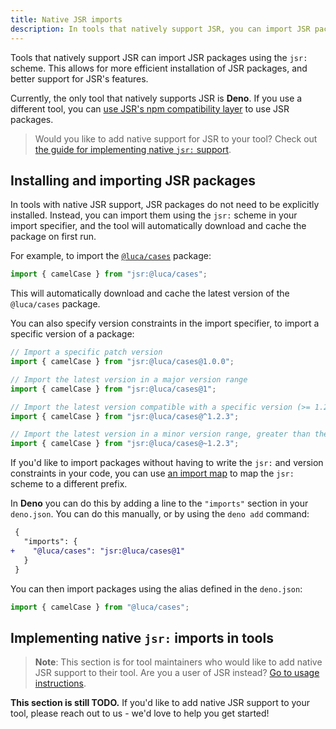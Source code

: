 ```yaml
---
title: Native JSR imports
description: In tools that natively support JSR, you can import JSR packages using the `jsr:` scheme.
---
```


Tools that natively support JSR can import JSR packages using the `jsr:` scheme.
This allows for more efficient installation of JSR packages, and better support
for JSR's features.

Currently, the only tool that natively supports JSR is **Deno**. If you use a
different tool, you can
[use JSR's npm compatibility layer](/docs/npm-compatibility) to use JSR
packages.

> Would you like to add native support for JSR to your tool? Check out
> [the guide for implementing native `jsr:` support](#implementing-native-jsr-imports-in-tools).

## Installing and importing JSR packages

In tools with native JSR support, JSR packages do not need to be explicitly
installed. Instead, you can import them using the `jsr:` scheme in your import
specifier, and the tool will automatically download and cache the package on
first run.

For example, to import the [`@luca/cases`](/@luca/cases) package:

```ts
import { camelCase } from "jsr:@luca/cases";
```

This will automatically download and cache the latest version of the
`@luca/cases` package.

You can also specify version constraints in the import specifier, to import a
specific version of a package:

```ts
// Import a specific patch version
import { camelCase } from "jsr:@luca/cases@1.0.0";

// Import the latest version in a major version range
import { camelCase } from "jsr:@luca/cases@1";

// Import the latest version compatible with a specific version (>= 1.2.3 and < 2.0.0)
import { camelCase } from "jsr:@luca/cases@^1.2.3";

// Import the latest version in a minor version range, greater than the specific version (>= 1.2.3 and < 1.3.0)
import { camelCase } from "jsr:@luca/cases@~1.2.3";
```

If you'd like to import packages without having to write the `jsr:` and version
constraints in your code, you can use
[an import map](https://developer.mozilla.org/en-US/docs/Web/HTML/Element/script/type/importmap)
to map the `jsr:` scheme to a different prefix.

In **Deno** you can do this by adding a line to the `"imports"` section in your
`deno.json`. You can do this manually, or by using the `deno add` command:

```diff
 {
   "imports": {
+    "@luca/cases": "jsr:@luca/cases@1"
   }
 }
```

You can then import packages using the alias defined in the `deno.json`:

```ts
import { camelCase } from "@luca/cases";
```

## Implementing native `jsr:` imports in tools

> **Note**: This section is for tool maintainers who would like to add native
> JSR support to their tool. Are you a user of JSR instead?
> [Go to usage instructions](/docs/using-packages).

**This section is still TODO.** If you'd like to add native JSR support to your
tool, please reach out to us - we'd love to help you get started!
